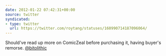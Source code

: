 ```yaml
---
date: 2012-01-22 07:42:31+00:00
source: twitter
syndicated:
- type: twitter
  url: https://twitter.com/roytang/statuses/160990714187096064/
---
```


Should've read up more on ComicZeal before purchasing it, having buyer's remorse. [@bitolithic](https://twitter.com/bitolithic/)
